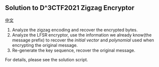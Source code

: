 ## Solution to D^3CTF2021 Zigzag Encryptor

[中文](./readme_zhcn.md)

1. Analyze the zigzag encoding and recover the encrypted bytes.
2. Analyze the LFSR encryptor, use the information we already know(the message prefix) to recover the *initial vector* and *polynomial* used when encrypting the original message.
3. Re-generate the key sequence, recover the original message.

For details, please see the solution script.